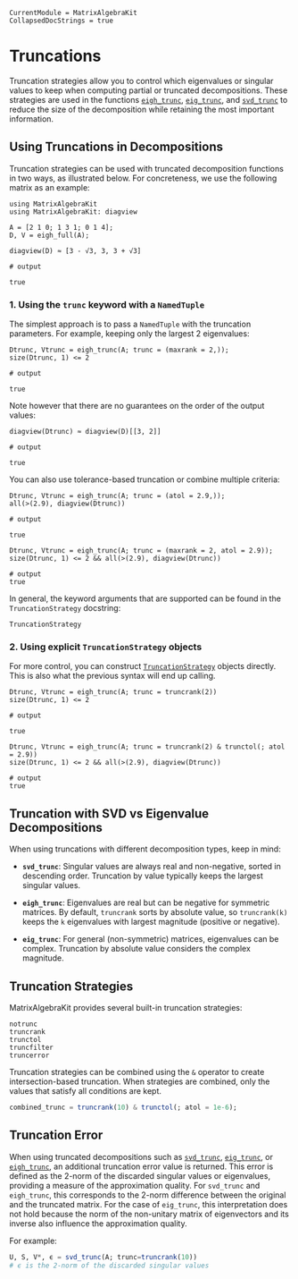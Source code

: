 ```@meta
CurrentModule = MatrixAlgebraKit
CollapsedDocStrings = true
```

# Truncations

Truncation strategies allow you to control which eigenvalues or singular values to keep when computing partial or truncated decompositions. These strategies are used in the functions [`eigh_trunc`](@ref), [`eig_trunc`](@ref), and [`svd_trunc`](@ref) to reduce the size of the decomposition while retaining the most important information.

## Using Truncations in Decompositions

Truncation strategies can be used with truncated decomposition functions in two ways, as illustrated below.
For concreteness, we use the following matrix as an example:

```jldoctest truncations
using MatrixAlgebraKit
using MatrixAlgebraKit: diagview

A = [2 1 0; 1 3 1; 0 1 4];
D, V = eigh_full(A);

diagview(D) ≈ [3 - √3, 3, 3 + √3]

# output

true
```

### 1. Using the `trunc` keyword with a `NamedTuple`

The simplest approach is to pass a `NamedTuple` with the truncation parameters.
For example, keeping only the largest 2 eigenvalues:

```jldoctest truncations
Dtrunc, Vtrunc = eigh_trunc(A; trunc = (maxrank = 2,));
size(Dtrunc, 1) <= 2

# output

true
```

Note however that there are no guarantees on the order of the output values:

```jldoctest truncations
diagview(Dtrunc) ≈ diagview(D)[[3, 2]]

# output

true
```

You can also use tolerance-based truncation or combine multiple criteria:

```jldoctest truncations
Dtrunc, Vtrunc = eigh_trunc(A; trunc = (atol = 2.9,));
all(>(2.9), diagview(Dtrunc))

# output

true
```

```jldoctest truncations
Dtrunc, Vtrunc = eigh_trunc(A; trunc = (maxrank = 2, atol = 2.9));
size(Dtrunc, 1) <= 2 && all(>(2.9), diagview(Dtrunc))

# output
true
```

In general, the keyword arguments that are supported can be found in the `TruncationStrategy` docstring:

```@docs; canonical = false
TruncationStrategy
```


### 2. Using explicit `TruncationStrategy` objects

For more control, you can construct [`TruncationStrategy`](@ref) objects directly.
This is also what the previous syntax will end up calling.

```jldoctest truncations
Dtrunc, Vtrunc = eigh_trunc(A; trunc = truncrank(2))
size(Dtrunc, 1) <= 2

# output

true
```

```jldoctest truncations
Dtrunc, Vtrunc = eigh_trunc(A; trunc = truncrank(2) & trunctol(; atol = 2.9))
size(Dtrunc, 1) <= 2 && all(>(2.9), diagview(Dtrunc))

# output
true
```

## Truncation with SVD vs Eigenvalue Decompositions

When using truncations with different decomposition types, keep in mind:

- **`svd_trunc`**: Singular values are always real and non-negative, sorted in descending order. Truncation by value typically keeps the largest singular values.

- **`eigh_trunc`**: Eigenvalues are real but can be negative for symmetric matrices. By default, `truncrank` sorts by absolute value, so `truncrank(k)` keeps the `k` eigenvalues with largest magnitude (positive or negative).

- **`eig_trunc`**: For general (non-symmetric) matrices, eigenvalues can be complex. Truncation by absolute value considers the complex magnitude.

## Truncation Strategies

MatrixAlgebraKit provides several built-in truncation strategies:

```@docs; canonical=false
notrunc
truncrank
trunctol
truncfilter
truncerror
```

Truncation strategies can be combined using the `&` operator to create intersection-based truncation.
When strategies are combined, only the values that satisfy all conditions are kept.

```julia
combined_trunc = truncrank(10) & trunctol(; atol = 1e-6);
```

## Truncation Error

When using truncated decompositions such as [`svd_trunc`](@ref), [`eig_trunc`](@ref), or [`eigh_trunc`](@ref), an additional truncation error value is returned.
This error is defined as the 2-norm of the discarded  singular values or eigenvalues, providing a measure of the approximation quality.
For `svd_trunc` and `eigh_trunc`, this corresponds to the 2-norm difference between the original and the truncated matrix.
For the case of `eig_trunc`, this interpretation does not hold because the norm of the non-unitary matrix of eigenvectors and its inverse also influence the approximation quality.


For example:
```julia
U, S, Vᴴ, ϵ = svd_trunc(A; trunc=truncrank(10))
# ϵ is the 2-norm of the discarded singular values
```
